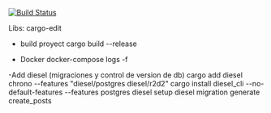 [![Build Status](https://dev.azure.com/yohantobon/actix-web/_apis/build/status%2FBetest.demo-actix-web?branchName=refs%2Fpull%2F2%2Fmerge)](https://dev.azure.com/yohantobon/actix-web/_build/latest?definitionId=2&branchName=refs%2Fpull%2F2%2Fmerge)

Libs:
cargo-edit

- build proyect
cargo build --release


- Docker
docker-compose logs -f


-Add diesel (migraciones y control de version de db)
cargo add diesel chrono --features "diesel/postgres diesel/r2d2"
cargo install diesel_cli --no-default-features --features postgres
diesel setup
diesel migration generate create_posts